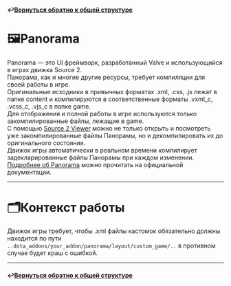 #### ↩️[Вернуться обратно к общей структуре](../file_structure.md)

# 🖼️Panorama
Panorama — это UI фреймворк, разработанный Valve и использующийся в играх движка Source 2.
<br> Панорама, как и многие другие ресурсы, требует компиляции для своей работы в игре.
<br> Оригинальные исходники в привычных форматах .xml, .css, .js лежат в папке content и компилируются в соответственные форматы .vxml_c, .vcss_c, .vjs_c в папке game.
<br> Для отображения и полной работы в игре используются только закомпилированные файлы, лежащие в game.
<br> С помощью [Source 2 Viewer](https://valveresourceformat.github.io/) можно не только открыть и посмотреть уже закомпилированные файлы Панорамы, но и декомпилировать их до оригинального состояния.
<br> Движок игры автоматически в реальном времени компилирует задекларированные файлы Панорамы при каждом изменении.
<br> [Подробнее об Panorama](https://developer.valvesoftware.com/wiki/Panorama) можно прочитать на официальной документации.

--------

# 🗂️Контекст работы
Движок игры требует, чтобы .xml файлы кастомок обязательно должны находится по пути ``..dota_addons/your_addon/panorama/layout/custom_game/..`` в противном случае будет краш с ошибкой.

--------

#### ↩️[Вернуться обратно к общей структуре](../file_structure.md)
